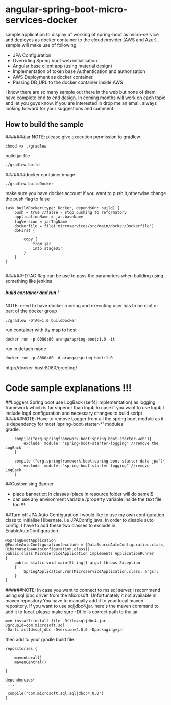 # angular-spring-boot-micro-services-docker
sample application to display of working of spring-boot as micro-service and deployes as docker container to the cloud provider (AWS and Azur).
sample will make use of following:
- JPA Configuration
- Overriding Spring boot web initialisation
- Angular base client app (using material design)
- Implementation  of token base Authentication and authorisation
- AWS Deployment as docker container.
- Passing DB_URL to the docker container inside AWS 

I know there are so many sample out there in the web but none of them have complete end to end design.
In coming months will work on each topic and let you guys know. if you are interested in drop me an email.
always looking forward for your suggestions and comment. 

## How to build the sample

#######jar
NOTE: please give execution permission to gradlew
```
chmod +x ./gradlew
```
build jar file
```
./gradlew build
```
#######docker container image
```
./gradlew buildDocker
```
make sure you have docker account if you want to push it,otherwise change the push flag to false
```
task buildDocker(type: Docker, dependsOn: build) {
	push = true //false - stop pushing to reformatory
	applicationName = jar.baseName
	tagVersion = jarTagName
	dockerfile = file('microservices/src/main/docker/Dockerfile')
	doFirst {

		copy {
			from jar
			into stageDir
		}
	}
}


```

######-DTAG flag
can be use to pass the parameters when building using something like jenkins

##### build container and run !
NOTE: need to have docker running and executing user has to be root or part of the docker group


```
./gradlew -DTAG=1.0 buildDocker
```
run container with tty map to host
```
docker run -p 8080:80 aranga/spring-boot:1.0 -it
```
run in detach mode
```
docker run -p 8080:80 -d aranga/spring-boot:1.0
```

http://docker-host:8080/greeting/

# Code sample explanations !!!

##Loggers
Spring boot use LogBack (self4j implementation) as logging framework which is far superior than log4j
In case if you want to use log4j I include log4 configuration and necessary changes to build script
######NOTE:
Have to remove Logger from all the spring boot module as it is dependency for most 'spring-boot-starter-*' modules
<br>
gradle:
```
    compile("org.springframework.boot:spring-boot-starter-web"){
        exclude  module: "spring-boot-starter-logging" //remove the LogBack
    }

    compile ("org.springframework.boot:spring-boot-starter-data-jpa"){
        exclude  module: "spring-boot-starter-logging" //remove LogBack
    }

```
##Customising Banner

- place banner.txt in classes (place in resource folder will do same!!)
- can use any environment variable /property variable inside the text file too !!!.

##Turn off JPA Auto Configuration
I would like to use my own configuration class to initialise Hibernate. i.e JPAConfig.java.
In order to disable auto config, I have to add these two classes to exclude in EnableAutoConfiguration.
```
@SpringBootApplication
@EnableAutoConfiguration(exclude = {DataSourceAutoConfiguration.class, HibernateJpaAutoConfiguration.class})
public class MicroserviceApplication implements ApplicationRunner
{
    public static void main(String[] args) throws Exception
    {
        SpringApplication.run(MicroserviceApplication.class, args);
    }
}

```
######NOTE:
In case you want to connect to ms sql server,I recommend using sql jdbc driver from the Microsoft.
Unfortunately it not available in maven repository.You have to manually add it to your local maven repository.
if you want to use sqljdbc4.jar. here's the maven command to add it to local.
please make sure -Dfile is correct path to the jar
```
mvn install:install-file -Dfile=sqljdbc4.jar -DgroupId=com.microsoft.sql
-DartifactId=sqljdbc -Dversion=4.0.0 -Dpackaging=jar

```
then add to your gradle build file

```
repositories {

	mavenLocal()
	mavenCentral()

}

dependencies{
 ...
 ...
 compile("com.microsoft.sql:sqljdbc:4.0.0")
}